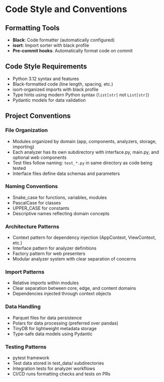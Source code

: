 # Code Style and Conventions

## Formatting Tools

- **Black**: Code formatter (automatically configured)
- **isort**: Import sorter with black profile
- **Pre-commit hooks**: Automatically format code on commit

## Code Style Requirements

- Python 3.12 syntax and features
- Black-formatted code (line length, spacing, etc.)
- isort-organized imports with black profile
- Type hints using modern Python syntax (`list[str]` not `List[str]`)
- Pydantic models for data validation

## Project Conventions

### File Organization

- Modules organized by domain (app, components, analyzers, storage, importing)
- Each analyzer has its own subdirectory with interface.py, main.py, and optional web components
- Test files follow naming: `test_*.py` in same directory as code being tested
- Interface files define data schemas and parameters

### Naming Conventions

- Snake_case for functions, variables, modules
- PascalCase for classes
- UPPER_CASE for constants
- Descriptive names reflecting domain concepts

### Architecture Patterns

- Context pattern for dependency injection (AppContext, ViewContext, etc.)
- Interface pattern for analyzer definitions
- Factory pattern for web presenters
- Modular analyzer system with clear separation of concerns

### Import Patterns

- Relative imports within modules
- Clear separation between core, edge, and content domains
- Dependencies injected through context objects

### Data Handling

- Parquet files for data persistence
- Polars for data processing (preferred over pandas)
- TinyDB for lightweight metadata storage
- Type-safe data models using Pydantic

### Testing Patterns

- pytest framework
- Test data stored in test_data/ subdirectories
- Integration tests for analyzer workflows
- CI/CD runs formatting checks and tests on PRs

